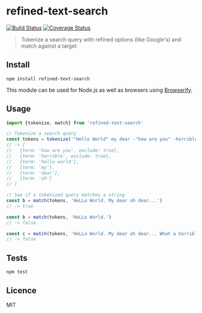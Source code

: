 # refined-text-search

[![Build Status](https://img.shields.io/travis/queicherius/refined-text-search.svg?style=flat-square)](https://travis-ci.org/queicherius/refined-text-search)
[![Coverage Status](https://img.shields.io/codecov/c/github/queicherius/refined-text-search/master.svg?style=flat-square)](https://codecov.io/github/queicherius/refined-text-search)

> Tokenize a search query with refined options (like Google's) and match against a target

## Install

```
npm install refined-text-search
```

This module can be used for Node.js as well as browsers using [Browserify](https://github.com/substack/browserify-handbook#how-node_modules-works).

## Usage

```js
import {tokenize, match} from 'refined-text-search'

// Tokenize a search query
const tokens = tokenize('"Hello World" my dear -"how are you" -horrible oh')
// -> [
//   {term: 'how are you', exclude: true},
//   {term: 'horrible', exclude: true},
//   {term: 'hello world'},
//   {term: 'my'},
//   {term: 'dear'},
//   {term: 'oh'}
// ]

// See if a tokenized query matches a string
const b = match(tokens, 'HeLLo World. My dear oh dear...')
// -> true

const b = match(tokens, 'HeLLo World.')
// -> false

const c = match(tokens, 'HeLLo World. My dear oh dear... What a horrible night.')
// -> false
```

## Tests

```
npm test
```

## Licence

MIT
